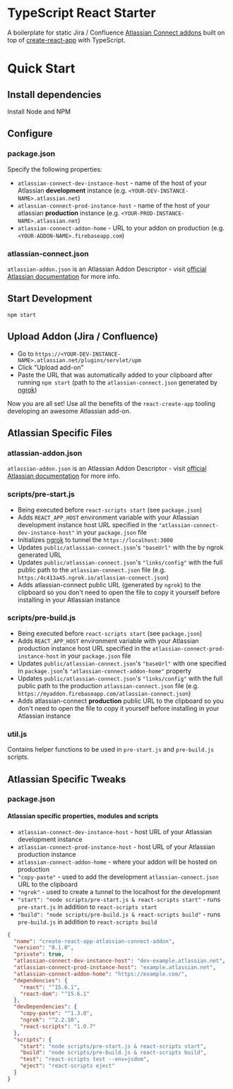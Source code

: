 # TypeScript React Starter

A boilerplate for static Jira / Confluence [Atlassian Connect addons](https://developer.atlassian.com/static/connect/docs/latest/index.html) built on top of [create-react-app](https://github.com/facebookincubator/create-react-app) with TypeScript.

# Quick Start

## Install dependencies

Install Node and NPM

## Configure

### package.json

Specify the following properties:

+ `atlassian-connect-dev-instance-host` - name of the host of your Atlassian **development** instance (e.g. `<YOUR-DEV-INSTANCE-NAME>.atlassian.net`)
+ `atlassian-connect-prod-instance-host` - name of the host of your atlassian **production** instance (e.g. `<YOUR-PROD-INSTANCE-NAME>.atlassian.net`)
+ `atlassian-connect-addon-home` - URL to your addon on production (e.g. `<YOUR-ADDON-NAME>.firebaseapp.com`)

### atlassian-connect.json

`atlassian-addon.json` is an Atlassian Addon Descriptor - visit [official Atlassian documentation](https://developer.atlassian.com/static/connect/docs/latest/modules/) for more info.

## Start Development

```shell
npm start
```

## Upload Addon (Jira / Confluence)

+ Go to `https://<YOUR-DEV-INSTANCE-NAME>.atlassian.net/plugins/servlet/upm`
+ Click "Upload add-on"
+ Paste the URL that was automatically added to your clipboard after running `npm start` (path to the `atlassian-connect.json` generated by [ngrok](https://ngrok.com/))

Now you are all set! Use all the benefits of the `react-create-app` tooling developing an awesome Atlassian add-on.

## Atlassian Specific Files

### atlassian-addon.json

`atlassian-addon.json` is an Atlassian Addon Descriptor - visit [official Atlassian documentation](https://developer.atlassian.com/static/connect/docs/latest/modules/) for more info.

### scripts/pre-start.js

+ Being executed before `react-scripts start` (see `package.json`)
+ Adds `REACT_APP_HOST` environment variable with your Atlassian development instance host URL specified in the `"atlassian-connect-dev-instance-host"` in your `package.json` file
+ Initializes [ngrok](https://ngrok.com/) to tunnel the `https://localhost:3000`
+ Updates `public/atlassian-connect.json`'s `"baseUrl"` with the by ngrok generated URL
+ Updates `public/atlassian-connect.json`'s `"links/config"` with the full public path to the `atlassian-connect.json` file (e.g. `https:/4c413a45.ngrok.io/atlassian-connect.json`)
+ Adds atlassian-connect public URL (generated by `ngrok`) to the clipboard so you don't need to open the file to copy it yourself before installing in your Atlassian instance

### scripts/pre-build.js

+ Being executed before `react-scripts start` (see `package.json`)
+ Adds `REACT_APP_HOST` environment variable with your Atlassian production instance host URL specified in the `atlassian-connect-prod-instance-host` in your `package.json` file
+ Updates `public/atlassian-connect.json`'s `"baseUrl"` with one specified in `package.json`'s `"atlassian-connect-addon-home"` property
+ Updates `public/atlassian-connect.json`'s `"links/config"` with the full public path to the production `atlassian-connect.json` file (e.g. `https://myaddon.firebaseapp.com/atlassian-connect.json`)
+ Adds atlassian-connect **production** public URL to the clipboard so you don't need to open the file to copy it yourself before installing in your Atlassian instance

### util.js

Contains helper functions to be used in `pre-start.js` and `pre-build.js` scripts.

## Atlassian Specific Tweaks

### package.json

#### Atlassian specific properties, modules and scripts

+ `atlassian-connect-dev-instance-host` - host URL of your Atlassian development instance
+ `atlassian-connect-prod-instance-host` - host URL of your Atlassian production instance
+ `atlassian-connect-addon-home` - where your addon will be hosted on production
+ `"copy-paste"` - used to add the development `atlassian-connect.json` URL to the clipboard
+ `"ngrok"` - used to create a tunnel to the localhost for the development
+ `"start": "node scripts/pre-start.js & react-scripts start"` - runs `pre-start.js` in addition to `react-scripts start`
+ `"build": "node scripts/pre-build.js & react-scripts build"` - runs `pre-build.js` in addition to `react-scripts build`

```json
{
  "name": "create-react-app-atlassian-connect-addon",
  "version": "0.1.0",
  "private": true,
  "atlassian-connect-dev-instance-host": "dev-example.atlassian.net",
  "atlassian-connect-prod-instance-host": "example.atlassian.net",
  "atlassian-connect-addon-home": "https://example.com/",
  "dependencies": {
    "react": "^15.6.1",
    "react-dom": "^15.6.1"
  },
  "devDependencies": {
    "copy-paste": "^1.3.0",
    "ngrok": "^2.2.10",
    "react-scripts": "1.0.7"
  },
  "scripts": {
    "start": "node scripts/pre-start.js & react-scripts start",
    "build": "node scripts/pre-build.js & react-scripts build",
    "test": "react-scripts test --env=jsdom",
    "eject": "react-scripts eject"
  }
}

```